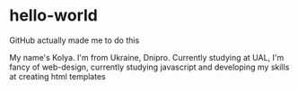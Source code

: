 # hello-world
GitHub actually made me to do this

My name's Kolya. I'm from Ukraine, Dnipro. Currently studying at UAL, I'm fancy of web-design, currently studying javascript and developing my skills at creating html templates
